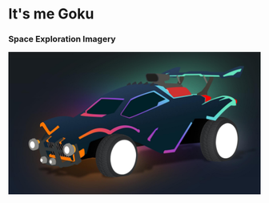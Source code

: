 # It's me Goku

### Space Exploration Imagery

<div align="center">
  <!-- <img src="https://github.com/Bhazooka/Bhazooka/raw/main/Astronaut_1.jpg" width="800" alt="Astronaut Image 1">
  <img src="https://github.com/Bhazooka/Bhazooka/raw/main/Astronaut_2.jpg" width="800" alt="Astronaut Image 2"> -->
  <img src="https://github.com/Bhazooka/Bhazooka/raw/main/Octane.jpg" width="800" alt="Moon Picture">
</div>


